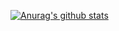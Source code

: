 [![Anurag's github stats](https://github-readme-stats.vercel.app/api?username=whdms705)](https://github.com/anuraghazra/github-readme-stats)
